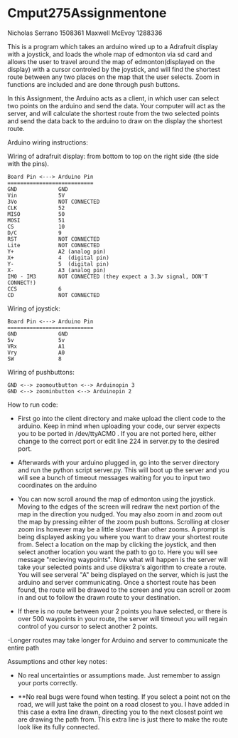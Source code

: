 # Cmput275Assignmentone
Nicholas Serrano 1508361
Maxwell McEvoy 1288336

This is a program which takes an arduino wired up to a Adrafruit display with a joystick, and loads the whole map of edmonton via sd card and allows the user to travel around the map of edmonton(displayed on the display) with a cursor controled by the joystick, and will find the shortest route between any two places on the map that the user selects. Zoom in functions are included and are done through push buttons.

In this Assignment, the Arduino acts as a client, in which user can select two points on the arduino and send the data. Your computer will act as the server, and will calculate the shortest route from the two selected points and send the data back to the arduino to draw on the display the shortest route.

Arduino wiring instructions:
 
 Wiring of adrafruit display: from bottom to top on the right side (the side with the pins).

    Board Pin <---> Arduino Pin
    ===========================
    GND             GND
    Vin             5V
    3Vo             NOT CONNECTED
    CLK             52
    MISO            50
    MOSI            51
    CS              10
    D/C             9
    RST             NOT CONNECTED
    Lite            NOT CONNECTED
    Y+              A2 (analog pin)
    X+              4  (digital pin)
    Y-              5  (digital pin)
    X-              A3 (analog pin)
    IM0 - IM3       NOT CONNECTED (they expect a 3.3v signal, DON'T CONNECT!)
    CCS             6
    CD              NOT CONNECTED
    
 Wiring of joystick:
 
    Board Pin <---> Arduino Pin
    ===========================
    GND             GND
    5v              5v
    VRx             A1
    Vry             A0
    SW              8
    
 Wiring of pushbuttons:
 
    GND <--> zoomoutbutton <--> Arduinopin 3
    GND <--> zoominbutton <--> Arduinopin 2

How to run code:

- First go into the client directory and make upload the client code to the arduino.
  Keep in mind when uploading your code, our server expects you to be ported in
  /dev/ttyACM0 . If you are not ported here, either change to the correct port or edit
  line 224 in server.py to the desired port.

- Afterwards with your arduino plugged in, go into the server directory and run the 
  python script server.py. This will boot up the server and you will see a bunch of
  timeout messages waiting for you to input two coordinates on the arduino
  
- You can now scroll around the map of edmonton using the joystick. Moving to the edges 
  of the screen will redraw the next portion of the map in the direction you nudged.
  You may also zoom in and zoom out the map by pressing eihter of the zoom push buttons. 
  Scrolling at closer zoom ins however may be a little slower than other zooms.
  A prompt is being displayed asking you where you want to draw your shortest route from.
  Select a location on the map by clicking the joystick, and then select another location you 
  want the path to go to. Here you will see message "recieving waypoints". Now what will happen 
  is the server will take your selected points and use dijkstra's algorithm to create a route.
  You will see serveral "A" being displayed on the server, which is just the arduino and 
  server communicating. Once a shortest route has been found, the route will be drawed to the 
  screen and you can scroll or zoom in and out to follow the drawn route to your destination.
  
- If there is no route between your 2 points you have selected, or there is over 500 waypoints in 
  your route, the server will timeout you will regain control of you cursor to select another 2 points. 
 
 -Longer routes may take longer for Arduino and server to communicate the entire path
 
Assumptions and other key notes:

 - No real uncertainties or assumptions made. Just remember to assign your ports correctly. 
 
 - **No real bugs were found when testing. If you select a point not on the road, we will just 
   take the point on a road closest to you. I have added in this case a extra line drawn, directing 
   you to the next closest point we are drawing the path from. This extra line is just there to make 
   the route look like its fully connected. 
